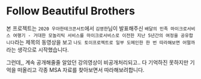 # Follow Beautiful Brothers

본 프로젝트는 `2020 우아한테크콘서트`에서 `김영한`님이 발표해주신 `배달의 민족 마이크로서비스 여행기 - 거대한 모놀리틱 서비스를 마이크로서비스로 이전한 지난 5년간의 여정을 공유합니다`라는 제목의 동영상을 보고 `나도 토이프로젝트로 일부 도메인한 한 번 따라해보면 어떨까`라는 생각으로 시작했습니다.

그런데,, 계속 공개해줄줄 알았던 강의영상이 비공개처리되고.. 다 기억하진 못하지만 기억을 떠올리고 각종 MSA 자료를 찾아보면서 따라해보려합니다.